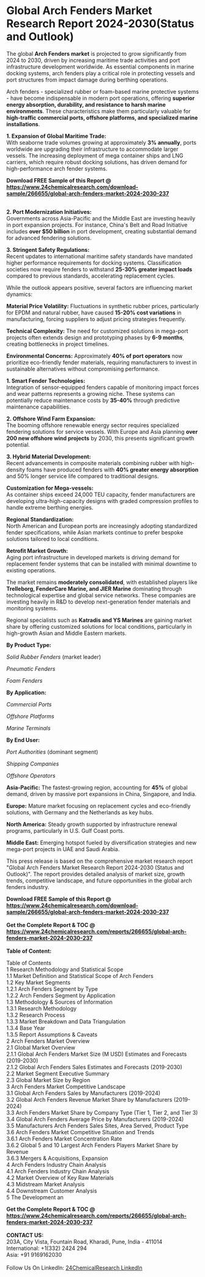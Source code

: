 <h1>Global Arch Fenders Market Research Report 2024-2030(Status and Outlook)</h1><p>The global <strong>Arch Fenders market</strong> is projected to grow significantly from 2024 to 2030, driven by increasing maritime trade activities and port infrastructure development worldwide. As essential components in marine docking systems, arch fenders play a critical role in protecting vessels and port structures from impact damage during berthing operations.</p><p>Arch fenders - specialized rubber or foam-based marine protective systems - have become indispensable in modern port operations, offering <strong>superior energy absorption, durability, and resistance to harsh marine environments</strong>. These characteristics make them particularly valuable for <strong>high-traffic commercial ports, offshore platforms, and specialized marine installations</strong>.</p><p><strong>1. Expansion of Global Maritime Trade:</strong><br>
With seaborne trade volumes growing at approximately <strong>3% annually</strong>, ports worldwide are upgrading their infrastructure to accommodate larger vessels. The increasing deployment of mega container ships and LNG carriers, which require robust docking solutions, has driven demand for high-performance arch fender systems.</p><div><b>Download FREE Sample of this Report @ 
            <a href="https://www.24chemicalresearch.com/download-sample/266655/global-arch-fenders-market-2024-2030-237">
            https://www.24chemicalresearch.com/download-sample/266655/global-arch-fenders-market-2024-2030-237</a></b></div><br><p><strong>2. Port Modernization Initiatives:</strong><br>
Governments across Asia-Pacific and the Middle East are investing heavily in port expansion projects. For instance, China's Belt and Road Initiative includes <strong>over $50 billion</strong> in port development, creating substantial demand for advanced fendering solutions.</p><p><strong>3. Stringent Safety Regulations:</strong><br>
Recent updates to international maritime safety standards have mandated higher performance requirements for docking systems. Classification societies now require fenders to withstand <strong>25-30% greater impact loads</strong> compared to previous standards, accelerating replacement cycles.</p><p>While the outlook appears positive, several factors are influencing market dynamics:</p><p><strong>Material Price Volatility:</strong> Fluctuations in synthetic rubber prices, particularly for EPDM and natural rubber, have caused <strong>15-20% cost variations</strong> in manufacturing, forcing suppliers to adjust pricing strategies frequently.</p><p><strong>Technical Complexity:</strong> The need for customized solutions in mega-port projects often extends design and prototyping phases by <strong>6-9 months</strong>, creating bottlenecks in project timelines.</p><p><strong>Environmental Concerns:</strong> Approximately <strong>40% of port operators</strong> now prioritize eco-friendly fender materials, requiring manufacturers to invest in sustainable alternatives without compromising performance.</p><p><strong>1. Smart Fender Technologies:</strong><br>
Integration of sensor-equipped fenders capable of monitoring impact forces and wear patterns represents a growing niche. These systems can potentially reduce maintenance costs by <strong>35-40%</strong> through predictive maintenance capabilities.</p><p><strong>2. Offshore Wind Farm Expansion:</strong><br>
The booming offshore renewable energy sector requires specialized fendering solutions for service vessels. With Europe and Asia planning <strong>over 200 new offshore wind projects</strong> by 2030, this presents significant growth potential.</p><p><strong>3. Hybrid Material Development:</strong><br>
Recent advancements in composite materials combining rubber with high-density foams have produced fenders with <strong>40% greater energy absorption</strong> and 50% longer service life compared to traditional designs.</p><p><strong>Customization for Mega-vessels:</strong><br>
	As container ships exceed 24,000 TEU capacity, fender manufacturers are developing ultra-high-capacity designs with graded compression profiles to handle extreme berthing energies.</p><p><strong>Regional Standardization:</strong><br>
	North American and European ports are increasingly adopting standardized fender specifications, while Asian markets continue to prefer bespoke solutions tailored to local conditions.</p><p><strong>Retrofit Market Growth:</strong><br>
	Aging port infrastructure in developed markets is driving demand for replacement fender systems that can be installed with minimal downtime to existing operations.</p><p>The market remains <strong>moderately consolidated</strong>, with established players like <strong>Trelleborg, FenderCare Marine, and JIER Marine</strong> dominating through technological expertise and global service networks. These companies are investing heavily in R&amp;D to develop next-generation fender materials and monitoring systems.</p><p>Regional specialists such as <strong>Katradis and YS Marines</strong> are gaining market share by offering customized solutions for local conditions, particularly in high-growth Asian and Middle Eastern markets.</p><p><strong>By Product Type:</strong></p><p><em>Solid Rubber Fenders</em> (market leader)</p><p><em>Pneumatic Fenders</em></p><p><em>Foam Fenders</em></p><p><strong>By Application:</strong></p><p><em>Commercial Ports</em></p><p><em>Offshore Platforms</em></p><p><em>Marine Terminals</em></p><p><strong>By End User:</strong></p><p><em>Port Authorities</em> (dominant segment)</p><p><em>Shipping Companies</em></p><p><em>Offshore Operators</em></p><p><strong>Asia-Pacific:</strong> The fastest-growing region, accounting for <strong>45%</strong> of global demand, driven by massive port expansions in China, Singapore, and India.</p><p><strong>Europe:</strong> Mature market focusing on replacement cycles and eco-friendly solutions, with Germany and the Netherlands as key hubs.</p><p><strong>North America:</strong> Steady growth supported by infrastructure renewal programs, particularly in U.S. Gulf Coast ports.</p><p><strong>Middle East:</strong> Emerging hotspot fueled by diversification strategies and new mega-port projects in UAE and Saudi Arabia.</p><p>This press release is based on the comprehensive market research report "Global Arch Fenders Market Research Report 2024-2030 (Status and Outlook)". The report provides detailed analysis of market size, growth trends, competitive landscape, and future opportunities in the global arch fenders industry.</p><div><b>Download FREE Sample of this Report @ 
            <a href="https://www.24chemicalresearch.com/download-sample/266655/global-arch-fenders-market-2024-2030-237">
            https://www.24chemicalresearch.com/download-sample/266655/global-arch-fenders-market-2024-2030-237</a></b></div><br><div><b>Get the Complete Report & TOC @ 
            <a href="https://www.24chemicalresearch.com/reports/266655/global-arch-fenders-market-2024-2030-237">
            https://www.24chemicalresearch.com/reports/266655/global-arch-fenders-market-2024-2030-237</a></b></div><br>
            <b>Table of Content:</b><p>Table of Contents<br />
1 Research Methodology and Statistical Scope<br />
1.1 Market Definition and Statistical Scope of Arch Fenders<br />
1.2 Key Market Segments<br />
1.2.1 Arch Fenders Segment by Type<br />
1.2.2 Arch Fenders Segment by Application<br />
1.3 Methodology & Sources of Information<br />
1.3.1 Research Methodology<br />
1.3.2 Research Process<br />
1.3.3 Market Breakdown and Data Triangulation<br />
1.3.4 Base Year<br />
1.3.5 Report Assumptions & Caveats<br />
2 Arch Fenders Market Overview<br />
2.1 Global Market Overview<br />
2.1.1 Global Arch Fenders Market Size (M USD) Estimates and Forecasts (2019-2030)<br />
2.1.2 Global Arch Fenders Sales Estimates and Forecasts (2019-2030)<br />
2.2 Market Segment Executive Summary<br />
2.3 Global Market Size by Region<br />
3 Arch Fenders Market Competitive Landscape<br />
3.1 Global Arch Fenders Sales by Manufacturers (2019-2024)<br />
3.2 Global Arch Fenders Revenue Market Share by Manufacturers (2019-2024)<br />
3.3 Arch Fenders Market Share by Company Type (Tier 1, Tier 2, and Tier 3)<br />
3.4 Global Arch Fenders Average Price by Manufacturers (2019-2024)<br />
3.5 Manufacturers Arch Fenders Sales Sites, Area Served, Product Type<br />
3.6 Arch Fenders Market Competitive Situation and Trends<br />
3.6.1 Arch Fenders Market Concentration Rate<br />
3.6.2 Global 5 and 10 Largest Arch Fenders Players Market Share by Revenue<br />
3.6.3 Mergers & Acquisitions, Expansion<br />
4 Arch Fenders Industry Chain Analysis<br />
4.1 Arch Fenders Industry Chain Analysis<br />
4.2 Market Overview of Key Raw Materials<br />
4.3 Midstream Market Analysis<br />
4.4 Downstream Customer Analysis<br />
5 The Development an</p><div><b>Get the Complete Report & TOC @ 
            <a href="https://www.24chemicalresearch.com/reports/266655/global-arch-fenders-market-2024-2030-237">
            https://www.24chemicalresearch.com/reports/266655/global-arch-fenders-market-2024-2030-237</a></b></div><br><b>CONTACT US:</b><br>
            203A, City Vista, Fountain Road, Kharadi, Pune, India - 411014<br>
            International: +1(332) 2424 294<br>
            Asia: +91 9169162030 <br><br>
            Follow Us On LinkedIn: <a href="https://www.linkedin.com/company/24chemicalresearch/">24ChemicalResearch LinkedIn</a>